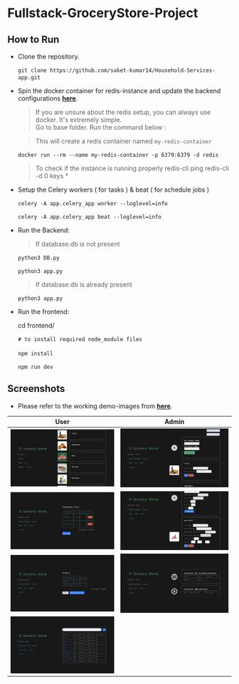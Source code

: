 # Fullstack-GroceryStore-Project

## How to Run

- Clone the repository.
  
  ```shell
  git clone https://github.com/saket-kumar14/Household-Services-app.git
  ```

- Spin the docker container for redis-instance and update the backend configurations [**here**](app.py).
  
    > If you are unsure about the redis setup, you can always use docker. It's extremely simple. <br/>
    > Go to base folder. Run the command below :

    > This will create a redis container named `my-redis-container`

    ```shell
    docker run --rm --name my-redis-container -p 6379:6379 -d redis
    ```

    > To check if the instance is running properly
    > redis-cli ping
    > redis-cli -d 0
    > keys *

- Setup the Celery workers ( for tasks ) & beat ( for schedule jobs )
  ```shell
  celery -A app.celery_app worker --loglevel=info
  ```

  ```shell
  celery -A app.celery_app beat --loglevel=info
  ```
    
- Run the Backend:
  > If database.db is not present

  ```shell
  python3 DB.py
  ```
  ```shell
  python3 app.py
  ```
  
  > If database.db is already present
  ```shell
  python3 app.py
  ```

- Run the frontend:

  cd frontend/

  ```shell
  # to install required node_module files

  npm install
  ```

  ```shell
  npm run dev
  ```

## Screenshots
- Please refer to the working demo-images from [**here**](demo_img).
  
User                  |  Admin
:-------------------------:|:-------------------------:
![](./demo_img/user_view.png)  |  ![](./demo_img/admin_manager_view.png)
![](./demo_img/cart.png)  |  ![](./demo_img/products.png)
![](./demo_img/orders.png)  |  ![](./demo_img/admin_dash.png)
![](./demo_img/search.png)  |  

<br/>
